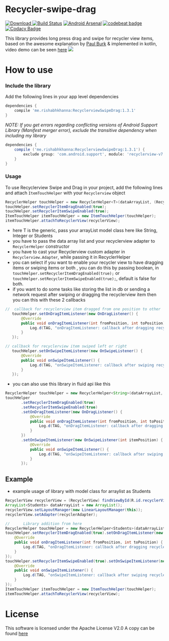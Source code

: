 # Recycler-swipe-drag
 [ ![Download](https://api.bintray.com/packages/rishabhk07/RecyclerviewSwipeDrag/RecyclerviewSwipeDrag/images/download.svg) ](https://bintray.com/rishabhk07/RecyclerviewSwipeDrag/RecyclerviewSwipeDrag/_latestVersion)
[![Build Status](https://travis-ci.org/Rishabhk07/Recycler-swipe-drag.svg?branch=master)](https://travis-ci.org/Rishabhk07/Recycler-swipe-drag)
[![Android Arsenal](https://img.shields.io/badge/Android%20Arsenal-Recyclerview%20Swipe%20Drag-brightgreen.svg?style=flat)](https://android-arsenal.com/details/1/6542)
[![codebeat badge](https://codebeat.co/badges/e788401f-828e-4b18-a1cb-43a6ca6621f6)](https://codebeat.co/projects/github-com-rishabhk07-recycler-swipe-drag-master)
[![Codacy Badge](https://api.codacy.com/project/badge/Grade/cd69e4e6889f4c4dbe4b9600b0aa4e10)](https://www.codacy.com/app/Rishabhk07/Recycler-swipe-drag?utm_source=github.com&amp;utm_medium=referral&amp;utm_content=Rishabhk07/Recycler-swipe-drag&amp;utm_campaign=Badge_Grade)


This library provides long press drag and swipe for recycler view items, based on the awesome explanation by [Paul Burk](https://medium.com/@ipaulpro/drag-and-swipe-with-recyclerview-b9456d2b1aaf) & implemented in kotlin, video demo can be seen [here](https://youtu.be/MPlqJXkMG50)
![](./demo.gif)

# How to use 
### Include the library 
Add the following lines in your app level dependencies

```groovy
dependencies {
    compile 'me.rishabhkhanna:RecyclerviewSwipeDrag:1.3.1'
}
```
_NOTE: If you get errors regarding conflicting versions of Android Support Library (Manifest merger error), exclude the transitive dependency when including my library_

```groovy
dependencies {
    compile ('me.rishabhkhanna:RecyclerviewSwipeDrag:1.3.1') {
        exclude group: 'com.android.support', module: 'recyclerview-v7'
    }
}

```


### Usage
 To use Recyclerview Swipe and Drag in your project, add the following lines and attach `ItemTouchHelper` with your `Recyclerview` object
   
```java
RecyclerHelper touchHelper = new RecyclerHelper<T>(dataArrayList, (RecyclerView.Adapter) recyclerAdapter);
touchHelper.setRecyclerItemDragEnabled(true);
touchHelper.setRecyclerItemSwipeEnabled(true);
ItemTouchHelper itemTouchHelper = new ItemTouchHelper(touchHelper);
itemTouchHelper.attachToRecyclerView(recyclerView);
```

 - here T is the generic, pass your arrayList model class here like String, Integer or Students
 - you have to pass the data array list and your recyclerview adapter to `RecyclerHelper` constructor
 - you have to cast your Recyclerview custom adapter in `Recyclerview.Adapter`, while passing it in RecyclerHelper
 - you can select if you want to enable your recycler view to have dragging items or swiping items or both , you can do this by passing boolean, in `touchHelper.setRecyclerItemDragEnabled(true);` or `touchHelper.setRecyclerItemSwipeEnabled(true);`, default is false for both.
 - if you want to do some tasks like storing the list in db or sending a network request after swiping or dragging the recyclerview item then you can this with these 2 callbacks
 ```java
//  callback for recyclerview item dragged from one position to other
    touchHelper.setOnDragItemListener(new OnDragListener() {
        @Override
        public void onDragItemListener(int fromPosition, int toPosition) {
            Log.d(TAG, "onDragItemListener: callback after dragging recycler view item");
        }
    });

// callback for recyclerview item swiped left or right        
    touchHelper.setOnSwipeItemListener(new OnSwipeListener() {
        @Override
        public void onSwipeItemListener() {
            Log.d(TAG, "onSwipeItemListener: callback after swiping recycler view item");
        }
    });
 ```
 
 - you can also use this library in fluid api like this
 
 ```java
RecyclerHelper touchHelper = new RecyclerHelper<String>(dataArrayList, (RecyclerView.Adapter) recyclerAdapter);
touchHelper
        .setRecyclerItemDragEnabled(true)
        .setRecyclerItemSwipeEnabled(true)
        .setOnDragItemListener(new OnDragListener() {
            @Override
            public void onDragItemListener(int fromPosition, int toPosition) {
                Log.d(TAG, "onDragItemListener: callback after dragging recycler view item");
            }
        })
        .setOnSwipeItemListener(new OnSwipeListener(int itemPosition) {
            @Override
            public void onSwipeItemListener() {
                Log.d(TAG, "onSwipeItemListener: callback after swiping recycler view item");
            }
        });
 ```
## Example 
 - example usage of library with model class for arraylist as Students
```java
RecyclerView recyclerView = (RecyclerView) findViewById(R.id.recyclerView);
ArrayList<Students> dataArrayList = new ArrayList();
recyclerView.setLayoutManager(new LinearLayoutManager(this));
recyclerView.setAdapter(recyclerAdapter);

//      Library addition from here
RecyclerHelper touchHelper = new RecyclerHelper<Students>(dataArrayList, (RecyclerView.Adapter) recyclerAdapter);
touchHelper.setRecyclerItemDragEnabled(true).setOnDragItemListener(new OnDragListener() {
    @Override
    public void onDragItemListener(int fromPosition, int toPosition) {
        Log.d(TAG, "onDragItemListener: callback after dragging recycler view item");
    }
});
touchHelper.setRecyclerItemSwipeEnabled(true).setOnSwipeItemListener(new OnSwipeListener() {
    @Override
    public void onSwipeItemListener() {
        Log.d(TAG, "onSwipeItemListener: callback after swiping recycler view item");
    }
});
ItemTouchHelper itemTouchHelper = new ItemTouchHelper(touchHelper);
itemTouchHelper.attachToRecyclerView(recyclerView);
```

# License 
This software is licensed under the Apache License V2.0 A copy can be found [here](./LICENSE.md)
